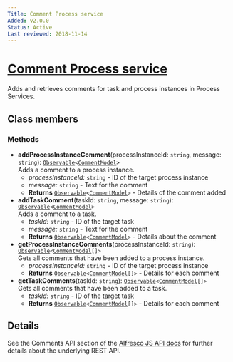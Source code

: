 ```yaml
---
Title: Comment Process service
Added: v2.0.0
Status: Active
Last reviewed: 2018-11-14
---
```


# [Comment Process service](../../../lib/core/services/comment-process.service.ts "Defined in comment-process.service.ts")

Adds and retrieves comments for task and process instances in Process Services.

## Class members

### Methods

-   **addProcessInstanceComment**(processInstanceId: `string`, message: `string`): [`Observable`](http://reactivex.io/documentation/observable.html)`<`[`CommentModel`](../../../lib/core/models/comment.model.ts)`>`<br/>
    Adds a comment to a process instance.
    -   _processInstanceId:_ `string`  - ID of the target process instance
    -   _message:_ `string`  - Text for the comment
    -   **Returns** [`Observable`](http://reactivex.io/documentation/observable.html)`<`[`CommentModel`](../../../lib/core/models/comment.model.ts)`>` - Details of the comment added
-   **addTaskComment**(taskId: `string`, message: `string`): [`Observable`](http://reactivex.io/documentation/observable.html)`<`[`CommentModel`](../../../lib/core/models/comment.model.ts)`>`<br/>
    Adds a comment to a task.
    -   _taskId:_ `string`  - ID of the target task
    -   _message:_ `string`  - Text for the comment
    -   **Returns** [`Observable`](http://reactivex.io/documentation/observable.html)`<`[`CommentModel`](../../../lib/core/models/comment.model.ts)`>` - Details about the comment
-   **getProcessInstanceComments**(processInstanceId: `string`): [`Observable`](http://reactivex.io/documentation/observable.html)`<`[`CommentModel`](../../../lib/core/models/comment.model.ts)`[]>`<br/>
    Gets all comments that have been added to a process instance.
    -   _processInstanceId:_ `string`  - ID of the target process instance
    -   **Returns** [`Observable`](http://reactivex.io/documentation/observable.html)`<`[`CommentModel`](../../../lib/core/models/comment.model.ts)`[]>` - Details for each comment
-   **getTaskComments**(taskId: `string`): [`Observable`](http://reactivex.io/documentation/observable.html)`<`[`CommentModel`](../../../lib/core/models/comment.model.ts)`[]>`<br/>
    Gets all comments that have been added to a task.
    -   _taskId:_ `string`  - ID of the target task
    -   **Returns** [`Observable`](http://reactivex.io/documentation/observable.html)`<`[`CommentModel`](../../../lib/core/models/comment.model.ts)`[]>` - Details for each comment

## Details

See the Comments API section of the
[Alfresco JS API docs](https://github.com/Alfresco/alfresco-js-api/tree/master/src/alfresco-activiti-rest-api)
for further details about the underlying REST API.
